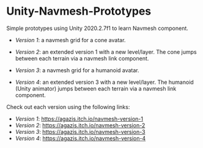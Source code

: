 # Unity-Navmesh-Prototypes
Simple prototypes using Unity 2020.2.7f1 to learn Navmesh component.


* _Version 1_: a navmesh grid for a cone avatar.
* _Version 2_: an extended version 1 with a new level/layer. The cone jumps between each terrain via a navmesh link component.
 
* _Version 3_: a navmesh grid for a humanoid avatar.
* _Version 4_: an extended version 3 with a new level/layer. The humanoid (Unity animator) jumps between each terrain via a navmesh link component. 

Check out each version using the following links:

* _Version 1_: https://agazis.itch.io/navmesh-version-1
* _Version 2_: https://agazis.itch.io/navmesh-version-2
* _Version 3_: https://agazis.itch.io/navmesh-version-3
* _Version 4_: https://agazis.itch.io/navmesh-version-4
